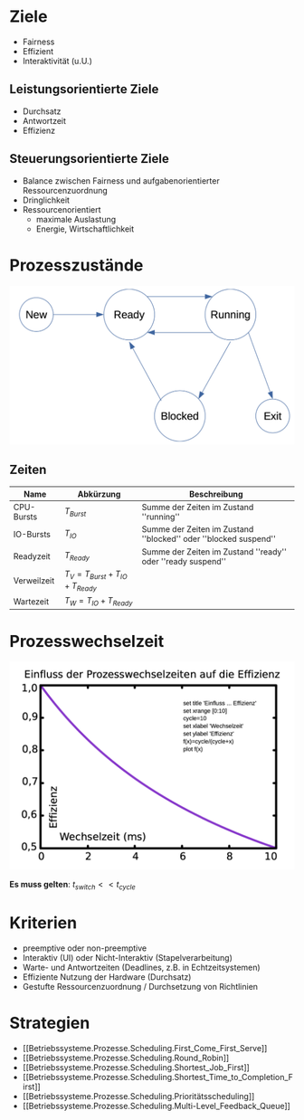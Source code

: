 
# Ziele
- Fairness
- Effizient
- Interaktivität (u.U.)

## Leistungsorientierte Ziele
- Durchsatz
- Antwortzeit
- Effizienz

## Steuerungsorientierte Ziele
- Balance zwischen Fairness und aufgabenorientierter Ressourcenzuordnung
- Dringlichkeit
- Ressourcenorientiert
    - maximale Auslastung
    - Energie, Wirtschaftlichkeit

# Prozesszustände
![Prozesszustände](/assets/images/2022-01-20-09-38-18.png)

## Zeiten

| Name | Abkürzung | Beschreibung |
|------------|--------------------------------------------------------|--|
| CPU-Bursts | $T_{Burst}$ | Summe der Zeiten im Zustand ''running'' |
| IO-Bursts | $T_{IO}$ | Summe der Zeiten im Zustand ''blocked'' oder ''blocked suspend'' |
| Readyzeit | $T_{Ready}$ | Summe der Zeiten im Zustand ''ready'' oder ''ready suspend'' |
| Verweilzeit | $T_{V} = T_{Burst} + T_{IO} + T_{Ready}$ | |
| Wartezeit | $T_{W} = T_{IO} + T_{Ready}$ | |

# Prozesswechselzeit
![Prozesswechselzeit](/assets/images/2022-01-20-09-39-24.png)

**Es muss gelten**: $t_{switch} << t_{cycle}$

# Kriterien
- preemptive oder non-preemptive
- Interaktiv (UI) oder Nicht-Interaktiv (Stapelverarbeitung)
- Warte- und Antwortzeiten (Deadlines, z.B. in Echtzeitsystemen)
- Effiziente Nutzung der Hardware (Durchsatz)
- Gestufte Ressourcenzuordnung / Durchsetzung von Richtlinien

# Strategien

- [[Betriebssysteme.Prozesse.Scheduling.First_Come_First_Serve]]
- [[Betriebssysteme.Prozesse.Scheduling.Round_Robin]]
- [[Betriebssysteme.Prozesse.Scheduling.Shortest_Job_First]]
- [[Betriebssysteme.Prozesse.Scheduling.Shortest_Time_to_Completion_First]]
- [[Betriebssysteme.Prozesse.Scheduling.Prioritätsscheduling]]
- [[Betriebssysteme.Prozesse.Scheduling.Multi-Level_Feedback_Queue]]
